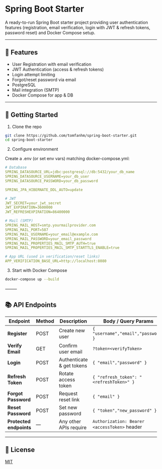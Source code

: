# Spring Boot Starter

A ready-to-run Spring Boot starter project providing user authentication features (registration, email verification, login with JWT & refresh tokens, password reset) and Docker Compose setup.

---

## 🚀 Features

- User Registration with email verification
- JWT Authentication (access & refresh tokens)
- Login attempt limiting
- Forgot/reset password via email
- PostgreSQL
- Mail integration (SMTP)
- Docker Compose for app & DB

---

## 🔧 Getting Started

1.  Clone the repo

```bash
git clone https://github.com/tomfanhm/spring-boot-starter.git
cd spring-boot-starter
```

2. Configure environment

Create a .env (or set env vars) matching docker-compose.yml:

```yml
# Database
SPRING_DATASOURCE_URL=jdbc:postgresql://db:5432/your_db_name
SPRING_DATASOURCE_USERNAME=your_db_user
SPRING_DATASOURCE_PASSWORD=your_db_password

SPRING_JPA_HIBERNATE_DDL_AUTO=update

# JWT
JWT_SECRET=your_jwt_secret
JWT_EXPIRATION=3600000
JWT_REFRESHEXPIRATION=86400000

# Mail (SMTP)
SPRING_MAIL_HOST=smtp.yourmailprovider.com
SPRING_MAIL_PORT=587
SPRING_MAIL_USERNAME=your_email@example.com
SPRING_MAIL_PASSWORD=your_email_password
SPRING_MAIL_PROPERTIES_MAIL_SMTP_AUTH=true
SPRING_MAIL_PROPERTIES_MAIL_SMTP_STARTTLS_ENABLE=true

# App URL (used in verification/reset links)
APP_VERIFICATION_BASE_URL=http://localhost:8080
```

3. Start with Docker Compose

```bash
docker-compose up --build
```

⸻

## 📚 API Endpoints

| Endpoint                | Method | Description               | Body / Query Params                          |
| ----------------------- | ------ | ------------------------- | -------------------------------------------- |
| **Register**            | POST   | Create new user           | `{ "username","email","password" }`          |
| **Verify Email**        | GET    | Confirm user email        | `?token=<verifyToken>`                       |
| **Login**               | POST   | Authenticate & get tokens | `{ "email","password" }`                     |
| **Refresh Token**       | POST   | Rotate access token       | `{ "refresh_token": "<refreshToken>" }`      |
| **Forgot Password**     | POST   | Request reset link        | `{ "email" }`                                |
| **Reset Password**      | POST   | Set new password          | `{ "token","new_password" }`                 |
| **Protected endpoints** | —      | Any other APIs require    | `Authorization: Bearer <accessToken>` header |

---

## 📄 License

[MIT](https://github.com/tomfanhm/spring-boot-starter/blob/main/LICENSE)
